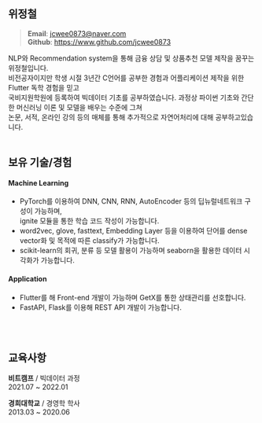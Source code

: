 ## 위정철
> **Email**: jcwee0873@naver.com\
> **Github**: https://www.github.com/jcwee0873
   
NLP와 Recommendation system을 통해 금융 상담 및 상품추천 모델 제작을 꿈꾸는 위정철입니다.\
비전공자이지만 학생 시절 3년간 C언어를 공부한 경험과 어플리케이션 제작을 위한 Flutter 독학 경험을 믿고\
국비지원학원에 등록하여 빅데이터 기초를 공부하였습니다. 과정상 파이썬 기초와 간단한 머신러닝 이론 및 모델을 배우는 수준에 그쳐\
논문, 서적, 온라인 강의 등의 매체를 통해 추가적으로 자연어처리에 대해 공부하고있습니다.
</br>
</br>
   
## 보유 기술/경험
#### Machine Learning
- PyTorch를 이용하여 DNN, CNN, RNN, AutoEncoder 등의 딥뉴럴네트워크 구성이 가능하며,\
  ignite 모듈을 통한 학습 코드 작성이 가능합니다.
- word2vec, glove, fasttext, Embedding Layer 등을 이용하여 단어를 dense vector화 및 목적에 따른 classify가 가능합니다.
- scikit-learn의 회귀, 분류 등 모델 활용이 가능하며 seaborn을 활용한 데이터 시각화가 가능합니다.

#### Application
- Flutter를 해 Front-end 개발이 가능하며 GetX를 통한 상태관리를 선호합니다.
- FastAPI, Flask를 이용해 REST API 개발이 가능합니다.   
</br>
</br>
   
   
## 교육사항   
__비트캠프__ / 빅데이터 과정   
2021.07 ~ 2022.01   
   
__경희대학교__ / 경영학 학사   
2013.03 ~ 2020.06

